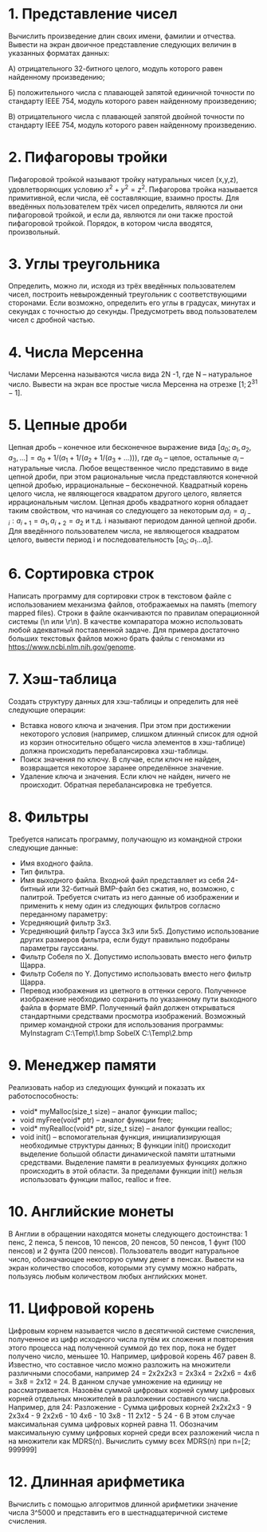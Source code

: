 # 1. Представление чисел
Вычислить произведение длин своих имени, фамилии и отчества. Вывести на экран двоичное представление следующих величин в указанных форматах данных:

А) отрицательного 32-битного целого, модуль которого равен найденному произведению;

Б) положительного числа с плавающей запятой единичной точности по стандарту IEEE 754, модуль которого равен найденному произведению;

В) отрицательного числа с плавающей запятой двойной точности по стандарту IEEE 754, модуль которого равен найденному произведению.


# 2. Пифагоровы тройки
Пифагоровой тройкой называют тройку натуральных чисел (x,y,z), удовлетворяющих условию $x^2 + y^2 = z^2$. Пифагорова тройка называется примитивной, если числа, её составляющие, взаимно просты. Для введённых пользователем трёх чисел определить, являются ли они пифагоровой тройкой, и если да, являются ли они также простой пифагоровой тройкой. Порядок, в котором числа вводятся, произвольный.

# 3. Углы треугольника
Определить, можно ли, исходя из трёх введённых пользователем чисел, построить невырожденный треугольник с соответствующими сторонами. Если возможно, определить его углы в градусах, минутах и секундах с точностью до секунды. Предусмотреть ввод пользователем чисел с дробной частью.

# 4. Числа Мерсенна
Числами Мерсенна называются числа вида 2N -1, где N – натуральное число. Вывести на экран все простые числа Мерсенна на отрезке $[1; 2^31 - 1]$.

# 5. Цепные дроби
Цепная дробь – конечное или бесконечное выражение вида
$[a_0; a_1, a_2, a_3, ...] = a_0 + 1/(a_1 + 1/(a_2+ 1/(a_3+...)))$,
где $a_0$ – целое, остальные $a_i$ – натуральные числа. Любое вещественное число представимо в виде цепной дроби, при этом рациональные числа представляются конечной цепной дробью, иррациональные – бесконечной. Квадратный корень целого числа, не являющегося квадратом другого целого, является иррациональным числом. Цепная дробь квадратного корня обладает таким свойством, что начиная со следующего за некоторым $а_i a_j=a_{j-i}: a_{i+1}=a_1, a_{i+2}=a_2$ и т.д. i называют периодом данной цепной дроби. Для введённого пользователем числа, не являющегося квадратом целого, вывести период i и последовательность $[a_0; a_1…a_i]$.

# 6. Сортировка строк
Написать программу для сортировки строк в текстовом файле с использованием механизма файлов, отображаемых на память (memory mapped files). Строки в файле оканчиваются по правилам операционной системы (\n или \r\n). В качестве компаратора можно использовать любой адекватный поставленной задаче. Для примера достаточно больших текстовых файлов можно брать файлы с геномами из https://www.ncbi.nlm.nih.gov/genome.

# 7. Хэш-таблица
Создать структуру данных для хэш-таблицы и определить для неё следующие операции:
- Вставка нового ключа и значения. При этом при достижении некоторого условия (например, слишком длинный список для одной из корзин относительно общего числа элементов в хэш-таблице) должна происходить перебалансировка хэш-таблицы.
- Поиск значения по ключу. В случае, если ключ не найден, возвращается некоторое заранее определённое значение.
- Удаление ключа и значения. Если ключ не найден, ничего не происходит. Обратная перебалансировка не требуется.

# 8. Фильтры
Требуется написать программу, получающую из командной строки следующие данные:
- Имя входного файла.
- Тип фильтра.
- Имя выходного файла.
Входной файл представляет из себя 24-битный или 32-битный BMP-файл без сжатия, но, возможно, с палитрой. Требуется считать из него данные об изображении и применить к нему один из следующих фильтров согласно переданному параметру:
- Усредняющий фильтр 3x3.
- Усредняющий фильтр Гаусса 3x3 или 5x5. Допустимо использование других размеров фильтра, если будут правильно подобраны параметры гауссианы.
- Фильтр Собеля по X. Допустимо использовать вместо него фильтр Щарра.
- Фильтр Собеля по Y. Допустимо использовать вместо него фильтр Щарра.
- Перевод изображения из цветного в оттенки серого.
Полученное изображение необходимо сохранить по указанному пути выходного файла в формате BMP. Полученный файл должен открываться стандартными средствами просмотра изображений.
Возможный пример командной строки для использования программы: MyInstagram C:\Temp\1.bmp SobelX C:\Temp\2.bmp

# 9. Менеджер памяти
Реализовать набор из следующих функций и показать их работоспособность:
- void* myMalloc(size_t size) – аналог функции malloc;
- void myFree(void* ptr) – аналог функции free;
- void* myRealloc(void* ptr, size_t size) – аналог функции realloc;
- void init() – вспомогательная функция, инициализирующая необходимые структуры данных;
В функции init() происходит выделение большой области динамической памяти штатными средствами. Выделение памяти в реализуемых функциях должно происходить в этой области. За пределами функции init() нельзя использовать функции malloc, realloc и free.

# 10. Английские монеты
В Англии в обращении находятся монеты следующего достоинства: 1 пенс, 2 пенса, 5 пенсов, 10 пенсов, 20 пенсов, 50 пенсов, 1 фунт (100 пенсов) и 2 фунта (200 пенсов). Пользователь вводит натуральное число, обозначающее некоторую сумму денег в пенсах. Вывести на экран количество способов, которыми эту сумму можно набрать, пользуясь любым количеством любых английских монет.

# 11. Цифровой корень
Цифровым корнем называется число в десятичной системе счисления, полученное из цифр исходного числа путём их сложения и повторения этого процесса над полученной суммой до тех пор, пока не будет получено число, меньшее 10. Например, цифровой корень 467 равен 8.
Известно, что составное число можно разложить на множители различными способами, например
24 = 2x2x2x3 = 2x3x4 = 2x2x6 = 4x6 = 3x8 = 2x12 = 24.
В данном случае умножение на единицу не рассматривается.
Назовём суммой цифровых корней сумму цифровых корней отдельных множителей в разложении составного числа. Например, для 24:
Разложение - Сумма цифровых корней
2x2x2x3 - 9
2x3x4 - 9
2x2x6 - 10
4x6 - 10
3x8 - 11
2x12 - 5
24 - 6
В этом случае максимальная сумма цифровых корней равна 11.
Обозначим максимальную сумму цифровых корней среди всех разложений числа n на множители как MDRS(n).
Вычислить сумму всех MDRS(n) при n=[2; 999999]

# 12. Длинная арифметика
Вычислить с помощью алгоритмов длинной арифметики значение числа 3^5000 и представить его в шестнадцатеричной системе счисления.
